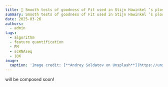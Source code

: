 ```yaml
---
title: 🧬 Smooth tests of goodness of Fit used in Stijn Hawinkel ’s plos one paper
summary: Smooth tests of goodness of Fit used in Stijn Hawinkel ’s plos one paper 
date: 2025-03-26
authors:
  - admin
tags:
  - algorithm
  - feature quantification
  - EM
  - scRNAseq
  - 10X
image:
  caption: 'Image credit: [**Andrey Soldatov on Unsplash**](https://unsplash.com)'
---
```


will be composed soon!


